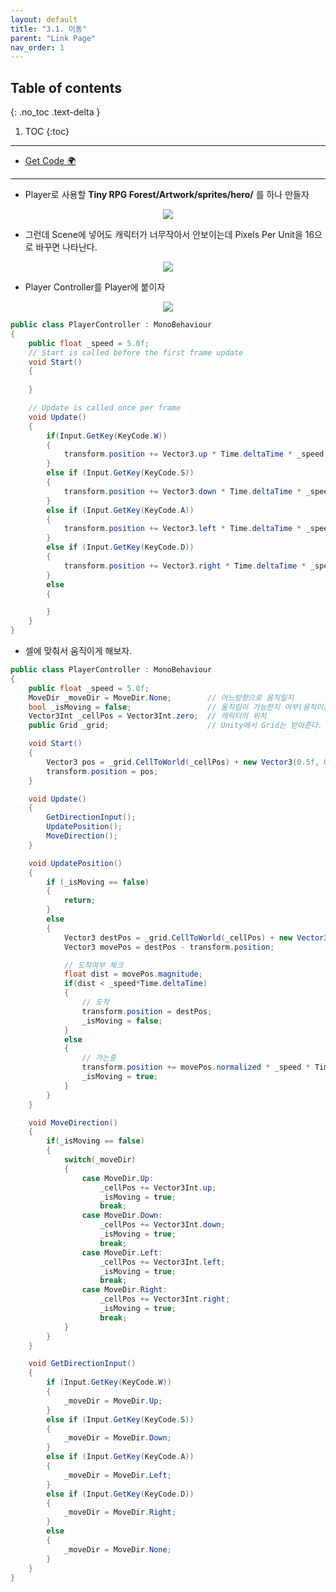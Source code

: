 ```yaml
---
layout: default
title: "3.1. 이동"
parent: "Link Page"
nav_order: 1
---
```


## Table of contents
{: .no_toc .text-delta }

1. TOC
{:toc}

---

* [Get Code 🌍](https://github.com/EasyCoding-7/UnityPortfolio/tree/3.1.Move)

---

* Player로 사용할 **Tiny RPG Forest/Artwork/sprites/hero/** 를 하나 만들자

<p align="center">
  <img src="https://taehyungs-programming-blog.github.io/blog/assets/images/csharp/unity-adv/unity-adv-3-1-1.png"/>
</p>

* 그런데 Scene에 넣어도 캐릭터가 너무작아서 안보이는데 Pixels Per Unit을 16으로 바꾸면 나타난다.

<p align="center">
  <img src="https://taehyungs-programming-blog.github.io/blog/assets/images/csharp/unity-adv/unity-adv-3-1-2.png"/>
</p>

* Player Controller를 Player에 붙이자

<p align="center">
  <img src="https://taehyungs-programming-blog.github.io/blog/assets/images/csharp/unity-adv/unity-adv-3-1-3.png"/>
</p>

```cs
public class PlayerController : MonoBehaviour
{
    public float _speed = 5.0f;
    // Start is called before the first frame update
    void Start()
    {
        
    }

    // Update is called once per frame
    void Update()
    {
        if(Input.GetKey(KeyCode.W))
        {
            transform.position += Vector3.up * Time.deltaTime * _speed;
        }
        else if (Input.GetKey(KeyCode.S))
        {
            transform.position += Vector3.down * Time.deltaTime * _speed;
        }
        else if (Input.GetKey(KeyCode.A))
        {
            transform.position += Vector3.left * Time.deltaTime * _speed;
        }
        else if (Input.GetKey(KeyCode.D))
        {
            transform.position += Vector3.right * Time.deltaTime * _speed;
        }
        else
        {

        }
    }
}
```

* 셀에 맞춰서 움직이게 해보자.

```cs
public class PlayerController : MonoBehaviour
{
    public float _speed = 5.0f;
    MoveDir _moveDir = MoveDir.None;        // 어느방향으로 움직일지
    bool _isMoving = false;                 // 움직임이 가능한지 여부(움직이는 도중에 움직임은 불가능)
    Vector3Int _cellPos = Vector3Int.zero;  // 캐릭터의 위치
    public Grid _grid;                      // Unity에서 Grid는 받아준다.

    void Start()
    {
        Vector3 pos = _grid.CellToWorld(_cellPos) + new Vector3(0.5f, 0.5f);
        transform.position = pos;
    }

    void Update()
    {
        GetDirectionInput();
        UpdatePosition();
        MoveDirection();
    }

    void UpdatePosition()
    {
        if (_isMoving == false)
        {
            return;
        }
        else
        {
            Vector3 destPos = _grid.CellToWorld(_cellPos) + new Vector3(0.5f, 0.5f);
            Vector3 movePos = destPos - transform.position;

            // 도착여부 체크
            float dist = movePos.magnitude;
            if(dist < _speed*Time.deltaTime)
            {
                // 도착
                transform.position = destPos;
                _isMoving = false;
            }
            else
            {
                // 가는중
                transform.position += movePos.normalized * _speed * Time.deltaTime;
                _isMoving = true;
            }
        }
    }

    void MoveDirection()
    {
        if(_isMoving == false)
        {
            switch(_moveDir)
            {
                case MoveDir.Up:
                    _cellPos += Vector3Int.up;
                    _isMoving = true;
                    break;
                case MoveDir.Down:
                    _cellPos += Vector3Int.down;
                    _isMoving = true;
                    break;
                case MoveDir.Left:
                    _cellPos += Vector3Int.left;
                    _isMoving = true;
                    break;
                case MoveDir.Right:
                    _cellPos += Vector3Int.right;
                    _isMoving = true;
                    break;
            }
        }
    }

    void GetDirectionInput()
    {
        if (Input.GetKey(KeyCode.W))
        {
            _moveDir = MoveDir.Up;
        }
        else if (Input.GetKey(KeyCode.S))
        {
            _moveDir = MoveDir.Down;
        }
        else if (Input.GetKey(KeyCode.A))
        {
            _moveDir = MoveDir.Left;
        }
        else if (Input.GetKey(KeyCode.D))
        {
            _moveDir = MoveDir.Right;
        }
        else
        {
            _moveDir = MoveDir.None;
        }
    }
}
```

